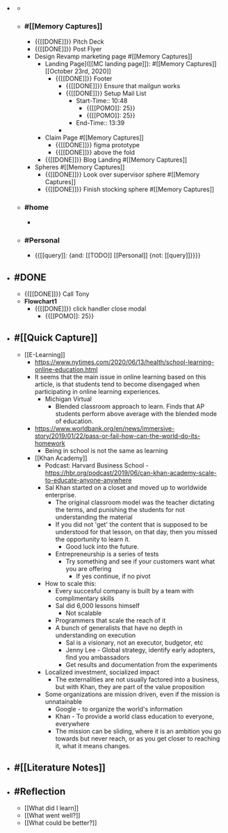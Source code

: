 - ## 
    - 
    - ### #[[Memory Captures]]
        - {{[[DONE]]}} Pitch Deck
        - {{[[DONE]]}}  Post Flyer
        - Design Revamp marketing page #[[Memory Captures]]
            - Landing Page]([[MC landing page]]):  #[[Memory Captures]] [[October 23rd, 2020]]
                - {{[[DONE]]}} Footer
                    - {{[[DONE]]}} Ensure that mailgun works
                    - {{[[DONE]]}} Setup Mail List
                        - Start-Time:: 10:48
                            - {{[[POMO]]: 25}}
                            - {{[[POMO]]: 25}}
                        - End-Time:: 13:39
                    - 
            - Claim Page #[[Memory Captures]]
                - {{[[DONE]]}} figma prototype
                - {{[[DONE]]}} above the fold
            - {{[[DONE]]}} Blog Landing #[[Memory Captures]]
        - Spheres #[[Memory Captures]]
            - {{[[DONE]]}} Look over supervisor sphere #[[Memory Captures]]
            - {{[[DONE]]}} Finish stocking sphere #[[Memory Captures]]
    - ### #home
        - 
    - ### #Personal
        - {{[[query]]: {and: [[TODO]] [[Personal]] {not: [[query]]}}}}
- ## #DONE
    - {{[[DONE]]}} Call Tony
    - **Flowchart1**
        - {{[[DONE]]}} click handler close modal
            - {{[[POMO]]: 25}}
- ## #[[Quick Capture]]
    - [[E-Learning]]
        - https://www.nytimes.com/2020/06/13/health/school-learning-online-education.html
        - It seems that the main issue in online learning based on this article, is that students tend to become disengaged when participating in online learning experiences. 
            - Michigan Virtual
                - Blended classroom approach to learn. Finds that AP students perform above average with the blended mode of education. 
        - https://www.worldbank.org/en/news/immersive-story/2019/01/22/pass-or-fail-how-can-the-world-do-its-homework
            - Being in school is not the same as learning
        - [[Khan Academy]]
            - Podcast: Harvard Business School - https://hbr.org/podcast/2019/06/can-khan-academy-scale-to-educate-anyone-anywhere
            - Sal Khan started on a closet and moved up to worldwide enterprise.
                - The original classroom model was the teacher dictating the terms, and punishing the students for not understanding the material
                - If you did not 'get' the content that is supposed to be understood for that lesson, on that day, then you missed the opportunity to learn it.
                    - Good luck into the future.
                - Entrepreneurship is a series of tests
                    - Try something and see if your customers want what you are offering
                        - If yes continue, if no pivot
            - How to scale this:
                - Every succesful company is built by a team with complimentary skills
                - Sal did 6,000 lessons himself 
                    - Not scalable
                - Programmers that scale the reach of it
                - A bunch of generalists that have no depth in understanding on execution
                    - Sal is a visionary, not an executor, budgetor, etc
                    - Jenny Lee - Global strategy, identify early adopters, find you ambassadors
                    - Get results and documentation from the experiments
            - Localized investment, socialized impact
                - The externalities are not usually factored into a business, but with Khan, they are part of the value proposition
            - Some organizations are mission driven, even if the mission is unnatainable
                - Google - to organize the world's information
                - Khan - To provide a world class education to everyone, everywhere
                - The mission can be sliding, where it is an ambition you go towards but never reach, or as you get closer to reaching it, what it means changes.
- ## #[[Literature Notes]]
- ## #Reflection
    - [[What did I learn]]
    - [[What went well?]]
    - [[What could be better?]]
